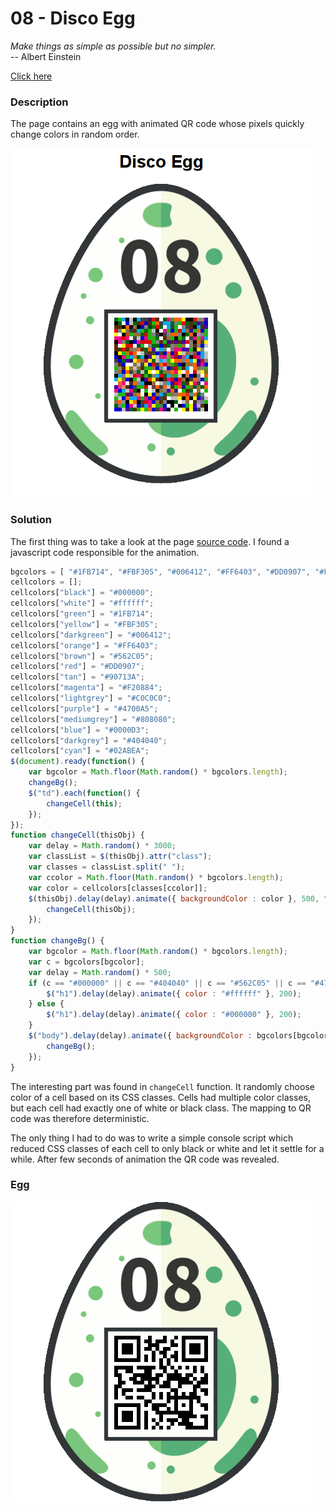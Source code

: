# 08 - Disco Egg

*Make things as simple as possible but no simpler.*  
-- Albert Einstein

[Click here](https://hackyeaster.hacking-lab.com/hackyeaster/disco/disco.html)

### Description

The page contains an egg with animated QR code whose pixels quickly change colors in random order.

![screenshot.png](files/screenshot.png "screenshot.png")

### Solution

The first thing was to take a look at the page [source code](files/disco.html). I found a javascript code responsible for the animation.

```javascript
bgcolors = [ "#1FB714", "#FBF305", "#006412", "#FF6403", "#DD0907", "#F20884", "#4700A5", "#0000D3", "#02ABEA", "#000000", "#ffffff", "#562C05", "#90713A", "#C0C0C0", "#808080", "#404040" ];
cellcolors = [];
cellcolors["black"] = "#000000";
cellcolors["white"] = "#ffffff";
cellcolors["green"] = "#1FB714";
cellcolors["yellow"] = "#FBF305";
cellcolors["darkgreen"] = "#006412";
cellcolors["orange"] = "#FF6403";
cellcolors["brown"] = "#562C05";
cellcolors["red"] = "#DD0907";
cellcolors["tan"] = "#90713A";
cellcolors["magenta"] = "#F20884";
cellcolors["lightgrey"] = "#C0C0C0";
cellcolors["purple"] = "#4700A5";
cellcolors["mediumgrey"] = "#808080";
cellcolors["blue"] = "#0000D3";
cellcolors["darkgrey"] = "#404040";
cellcolors["cyan"] = "#02ABEA";
$(document).ready(function() {
	var bgcolor = Math.floor(Math.random() * bgcolors.length);
	changeBg();
	$("td").each(function() {
		changeCell(this);
	});
});
function changeCell(thisObj) {
	var delay = Math.random() * 3000;
	var classList = $(thisObj).attr("class");
	var classes = classList.split(" ");
	var ccolor = Math.floor(Math.random() * bgcolors.length);
	var color = cellcolors[classes[ccolor]];
	$(thisObj).delay(delay).animate({ backgroundColor : color }, 500, "linear", function() {
		changeCell(thisObj);
	});
}
function changeBg() {
	var bgcolor = Math.floor(Math.random() * bgcolors.length);
	var c = bgcolors[bgcolor];
	var delay = Math.random() * 500;
	if (c == "#000000" || c == "#404040" || c == "#562C05" || c == "#4700A5" || c == "#0000D3" || c == "#006412") {
		$("h1").delay(delay).animate({ color : "#ffffff" }, 200);
	} else {
		$("h1").delay(delay).animate({ color : "#000000" }, 200);
	}
	$("body").delay(delay).animate({ backgroundColor : bgcolors[bgcolor], color : "#fff" }, 200, "linear", function() {
		changeBg();
	});
}
```

The interesting part was found in `changeCell` function. It randomly choose color of a cell based on its CSS classes. Cells had multiple color classes, but each cell had exactly one of white or black class. The mapping to QR code was therefore deterministic.

The only thing I had to do was to write a simple console script which reduced CSS classes of each cell to only black or white and let it settle for a while. After few seconds of animation the QR code was revealed.

### Egg

![egg.png](files/egg.png "egg.png")